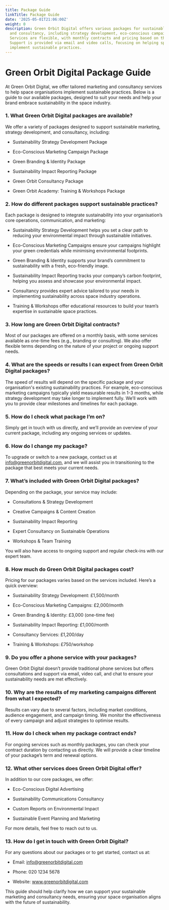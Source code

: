 ```yaml
---
title: Package Guide
linkTitle: Package Guide
date: '2025-05-01T21:06:00Z'
weight: 0
description: Green Orbit Digital offers various packages for sustainable marketing
  and consultancy, including strategy development, eco-conscious campaigns, and training.
  Services are flexible, with monthly contracts and pricing based on the package.
  Support is provided via email and video calls, focusing on helping space organizations
  implement sustainable practices.
---
```



# Green Orbit Digital Package Guide

At Green Orbit Digital, we offer tailored marketing and consultancy services to help space organisations implement sustainable practices. Below is a guide to our available packages, designed to suit your needs and help your brand embrace sustainability in the space industry.

<!-- Unsupported block type: divider -->

### 1. What Green Orbit Digital packages are available?

We offer a variety of packages designed to support sustainable marketing, strategy development, and consultancy, including:

- Sustainability Strategy Development Package

- Eco-Conscious Marketing Campaign Package

- Green Branding & Identity Package

- Sustainability Impact Reporting Package

- Green Orbit Consultancy Package

- Green Orbit Academy: Training & Workshops Package

<!-- Unsupported block type: divider -->

### 2. How do different packages support sustainable practices?

Each package is designed to integrate sustainability into your organisation’s core operations, communication, and marketing:

- Sustainability Strategy Development helps you set a clear path to reducing your environmental impact through sustainable initiatives.

- Eco-Conscious Marketing Campaigns ensure your campaigns highlight your green credentials while minimising environmental footprints.

- Green Branding & Identity supports your brand’s commitment to sustainability with a fresh, eco-friendly image.

- Sustainability Impact Reporting tracks your company’s carbon footprint, helping you assess and showcase your environmental impact.

- Consultancy provides expert advice tailored to your needs in implementing sustainability across space industry operations.

- Training & Workshops offer educational resources to build your team’s expertise in sustainable space practices.

<!-- Unsupported block type: divider -->

### 3. How long are Green Orbit Digital contracts?

Most of our packages are offered on a monthly basis, with some services available as one-time fees (e.g., branding or consulting). We also offer flexible terms depending on the nature of your project or ongoing support needs.

<!-- Unsupported block type: divider -->

### 4. What are the speeds or results I can expect from Green Orbit Digital packages?

The speed of results will depend on the specific package and your organisation's existing sustainability practices. For example, eco-conscious marketing campaigns typically yield measurable results in 1-3 months, while strategy development may take longer to implement fully. We’ll work with you to provide clear milestones and timelines for each package.

<!-- Unsupported block type: divider -->

### 5. How do I check what package I’m on?

Simply get in touch with us directly, and we’ll provide an overview of your current package, including any ongoing services or updates.

<!-- Unsupported block type: divider -->

### 6. How do I change my package?

To upgrade or switch to a new package, contact us at info@greenorbitdigital.com, and we will assist you in transitioning to the package that best meets your current needs.

<!-- Unsupported block type: divider -->

### 7. What’s included with Green Orbit Digital packages?

Depending on the package, your service may include:

- Consultations & Strategy Development

- Creative Campaigns & Content Creation

- Sustainability Impact Reporting

- Expert Consultancy on Sustainable Operations

- Workshops & Team Training

You will also have access to ongoing support and regular check-ins with our expert team.

<!-- Unsupported block type: divider -->

### 8. How much do Green Orbit Digital packages cost?

Pricing for our packages varies based on the services included. Here’s a quick overview:

- Sustainability Strategy Development: £1,500/month

- Eco-Conscious Marketing Campaigns: £2,000/month

- Green Branding & Identity: £3,000 (one-time fee)

- Sustainability Impact Reporting: £1,000/month

- Consultancy Services: £1,200/day

- Training & Workshops: £750/workshop

<!-- Unsupported block type: divider -->

### 9. Do you offer a phone service with your packages?

Green Orbit Digital doesn’t provide traditional phone services but offers consultations and support via email, video call, and chat to ensure your sustainability needs are met effectively.

<!-- Unsupported block type: divider -->

### 10. Why are the results of my marketing campaigns different from what I expected?

Results can vary due to several factors, including market conditions, audience engagement, and campaign timing. We monitor the effectiveness of every campaign and adjust strategies to optimise results.

<!-- Unsupported block type: divider -->

### 11. How do I check when my package contract ends?

For ongoing services such as monthly packages, you can check your contract duration by contacting us directly. We will provide a clear timeline of your package’s term and renewal options.

<!-- Unsupported block type: divider -->

### 12. What other services does Green Orbit Digital offer?

In addition to our core packages, we offer:

- Eco-Conscious Digital Advertising

- Sustainability Communications Consultancy

- Custom Reports on Environmental Impact

- Sustainable Event Planning and Marketing

For more details, feel free to reach out to us.

<!-- Unsupported block type: divider -->

### 13. How do I get in touch with Green Orbit Digital?

For any questions about our packages or to get started, contact us at:

- Email: info@greenorbitdigital.com

- Phone: 020 1234 5678

- Website: www.greenorbitdigital.com

<!-- Unsupported block type: divider -->

This guide should help clarify how we can support your sustainable marketing and consultancy needs, ensuring your space organisation aligns with the future of sustainability.